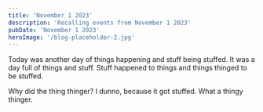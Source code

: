 ```yaml
---
title: 'November 1 2023'
description: 'Recalling events from November 1 2023'
pubDate: 'November 1 2023'
heroImage: '/blog-placeholder-2.jpg'
---
```


Today was another day of things happening and stuff being stuffed. It was a day full of things and stuff. Stuff happened to things and things thinged to be stuffed.

Why did the thing thinger? I dunno, because it got stuffed. What a thingy thinger.